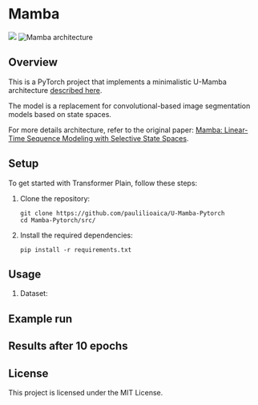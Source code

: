 ﻿# Mamba 
![](https://assets.anakin.ai/blog/2023/12/0.png)
![Mamba architecture](https://miro.medium.com/v2/resize:fit:1400/1*E349TJjlyuR3IA0Qn445zw.png)

## Overview
This is a PyTorch project that implements a minimalistic U-Mamba architecture [described here](https://arxiv.org/pdf/2312.00752.pdf). 

The model is a replacement for convolutional-based image segmentation models based on state spaces.

For more details architecture, refer to the original paper: [Mamba: Linear-Time Sequence Modeling with Selective State Spaces](https://arxiv.org/abs/2312.00752).

## Setup

To get started with Transformer Plain, follow these steps:

1. Clone the repository:

    ```shell
    git clone https://github.com/paulilioaica/U-Mamba-Pytorch
    cd Mamba-Pytorch/src/
    ```

2. Install the required dependencies:

    ```shell
    pip install -r requirements.txt
    ```

## Usage

1. Dataset:
   
## Example run


## Results after 10 epochs

## License

This project is licensed under the MIT License. 
